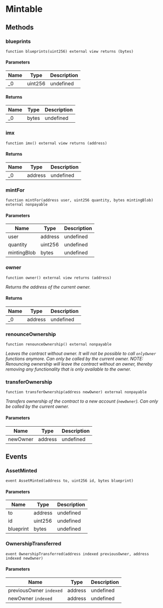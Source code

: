 # Mintable









## Methods

### blueprints

```solidity
function blueprints(uint256) external view returns (bytes)
```





#### Parameters

| Name | Type | Description |
|---|---|---|
| _0 | uint256 | undefined |

#### Returns

| Name | Type | Description |
|---|---|---|
| _0 | bytes | undefined |

### imx

```solidity
function imx() external view returns (address)
```






#### Returns

| Name | Type | Description |
|---|---|---|
| _0 | address | undefined |

### mintFor

```solidity
function mintFor(address user, uint256 quantity, bytes mintingBlob) external nonpayable
```





#### Parameters

| Name | Type | Description |
|---|---|---|
| user | address | undefined |
| quantity | uint256 | undefined |
| mintingBlob | bytes | undefined |

### owner

```solidity
function owner() external view returns (address)
```



*Returns the address of the current owner.*


#### Returns

| Name | Type | Description |
|---|---|---|
| _0 | address | undefined |

### renounceOwnership

```solidity
function renounceOwnership() external nonpayable
```



*Leaves the contract without owner. It will not be possible to call `onlyOwner` functions anymore. Can only be called by the current owner. NOTE: Renouncing ownership will leave the contract without an owner, thereby removing any functionality that is only available to the owner.*


### transferOwnership

```solidity
function transferOwnership(address newOwner) external nonpayable
```



*Transfers ownership of the contract to a new account (`newOwner`). Can only be called by the current owner.*

#### Parameters

| Name | Type | Description |
|---|---|---|
| newOwner | address | undefined |



## Events

### AssetMinted

```solidity
event AssetMinted(address to, uint256 id, bytes blueprint)
```





#### Parameters

| Name | Type | Description |
|---|---|---|
| to  | address | undefined |
| id  | uint256 | undefined |
| blueprint  | bytes | undefined |

### OwnershipTransferred

```solidity
event OwnershipTransferred(address indexed previousOwner, address indexed newOwner)
```





#### Parameters

| Name | Type | Description |
|---|---|---|
| previousOwner `indexed` | address | undefined |
| newOwner `indexed` | address | undefined |



